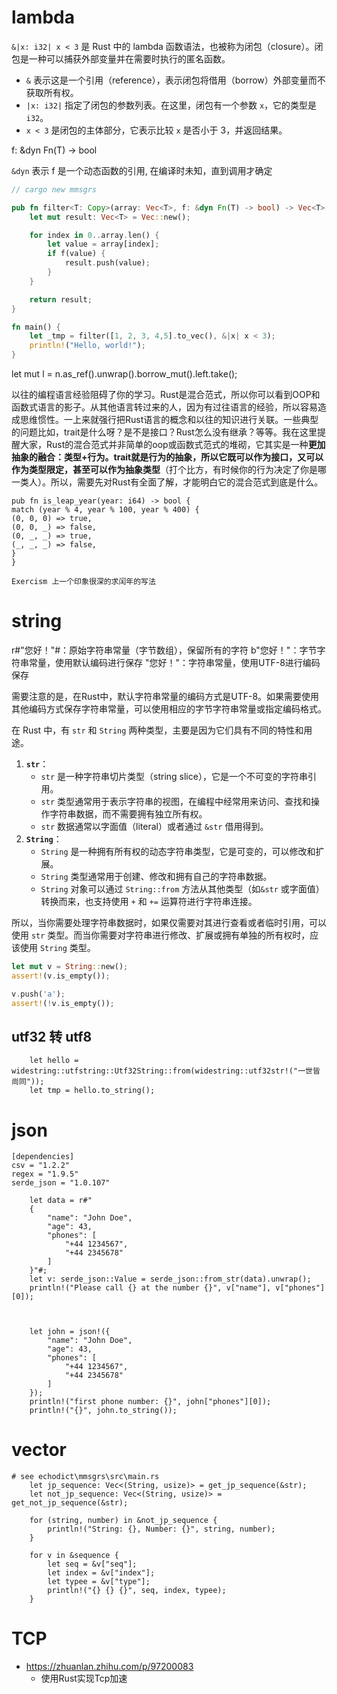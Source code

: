
# lambda



`&|x: i32| x < 3` 是 Rust 中的 lambda 函数语法，也被称为闭包（closure）。闭包是一种可以捕获外部变量并在需要时执行的匿名函数。

- `&` 表示这是一个引用（reference），表示闭包将借用（borrow）外部变量而不获取所有权。
- `|x: i32|` 指定了闭包的参数列表。在这里，闭包有一个参数 `x`，它的类型是 `i32`。
- `x < 3` 是闭包的主体部分，它表示比较 `x` 是否小于 3，并返回结果。



f: &dyn Fn(T) -> bool

`&dyn` 表示 f 是一个动态函数的引用, 在编译时未知，直到调用才确定



```rust
// cargo new mmsgrs

pub fn filter<T: Copy>(array: Vec<T>, f: &dyn Fn(T) -> bool) -> Vec<T> {
    let mut result: Vec<T> = Vec::new();

    for index in 0..array.len() {
        let value = array[index];
        if f(value) {
            result.push(value);
        }
    }

    return result;
}

fn main() {
    let _tmp = filter([1, 2, 3, 4,5].to_vec(), &|x| x < 3);
    println!("Hello, world!");
}
```














let mut l = n.as_ref().unwrap().borrow_mut().left.take(); 



以往的编程语言经验阻碍了你的学习。Rust是混合范式，所以你可以看到OOP和函数式语言的影子。从其他语言转过来的人，因为有过往语言的经验，所以容易造成思维惯性。一上来就强行把Rust语言的概念和以往的知识进行关联。一些典型的问题比如，trait是什么呀？是不是接口？Rust怎么没有继承？等等。我在这里提醒大家，Rust的混合范式并非简单的oop或函数式范式的堆砌，它其实是一种**更加抽象的融合：类型+行为。trait就是行为的抽象，所以它既可以作为接口，又可以作为类型限定，甚至可以作为抽象类型**（打个比方，有时候你的行为决定了你是哪一类人）。所以，需要先对Rust有全面了解，才能明白它的混合范式到底是什么。



```
pub fn is_leap_year(year: i64) -> bool {
match (year % 4, year % 100, year % 400) {
(0, 0, 0) => true,
(0, 0, _) => false,
(0, _, _) => true,
(_, _, _) => false,
}
}

Exercism 上一个印象很深的求闰年的写法
```



# string

r#"您好！"#：原始字符串常量（字节数组），保留所有的字符
b"您好！"：字节字符串常量，使用默认编码进行保存
"您好！"：字符串常量，使用UTF-8进行编码保存

需要注意的是，在Rust中，默认字符串常量的编码方式是UTF-8。如果需要使用其他编码方式保存字符串常量，可以使用相应的字节字符串常量或指定编码格式。



在 Rust 中，有 `str` 和 `String` 两种类型，主要是因为它们具有不同的特性和用途。

1. **`str`**：
   - `str` 是一种字符串切片类型（string slice），它是一个不可变的字符串引用。
   - `str` 类型通常用于表示字符串的视图，在编程中经常用来访问、查找和操作字符串数据，而不需要拥有独立所有权。
   - `str` 数据通常以字面值（literal）或者通过 `&str` 借用得到。
2. **`String`**：
   - `String` 是一种拥有所有权的动态字符串类型，它是可变的，可以修改和扩展。
   - `String` 类型通常用于创建、修改和拥有自己的字符串数据。
   - `String` 对象可以通过 `String::from` 方法从其他类型（如`&str` 或字面值）转换而来，也支持使用 `+` 和 `+=` 运算符进行字符串连接。

所以，当你需要处理字符串数据时，如果仅需要对其进行查看或者临时引用，可以使用 `str` 类型。而当你需要对字符串进行修改、扩展或拥有单独的所有权时，应该使用 `String` 类型。



```rust
let mut v = String::new();
assert!(v.is_empty());

v.push('a');
assert!(!v.is_empty());
```





## utf32  转 utf8

```
    let hello = widestring::utfstring::Utf32String::from(widestring::utf32str!("一世皆尚同"));
    let tmp = hello.to_string();
```





# json

```
[dependencies]
csv = "1.2.2"
regex = "1.9.5"
serde_json = "1.0.107"

    let data = r#"
    {
        "name": "John Doe",
        "age": 43,
        "phones": [
            "+44 1234567",
            "+44 2345678"
        ]
    }"#;
    let v: serde_json::Value = serde_json::from_str(data).unwrap();
    println!("Please call {} at the number {}", v["name"], v["phones"][0]);



    let john = json!({
        "name": "John Doe",
        "age": 43,
        "phones": [
            "+44 1234567",
            "+44 2345678"
        ]
    });
    println!("first phone number: {}", john["phones"][0]);
    println!("{}", john.to_string());

```





# vector

```
# see echodict\mmsgrs\src\main.rs
	let jp_sequence: Vec<(String, usize)> = get_jp_sequence(&str);
    let not_jp_sequence: Vec<(String, usize)> = get_not_jp_sequence(&str);

    for (string, number) in &not_jp_sequence {
        println!("String: {}, Number: {}", string, number);
    }
    
    for v in &sequence {
        let seq = &v["seq"];
        let index = &v["index"];
        let typee = &v["type"];
        println!("{} {} {}", seq, index, typee);
    }
```





# TCP

- https://zhuanlan.zhihu.com/p/97200083
  - 使用Rust实现Tcp加速



